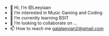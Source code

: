 - 👋 Hi, I’m @Leeyiaan
- 👀 I’m interested in Music Gaming and Coding
- 🌱 I’m currently learning BSIT
- 💞️ I’m looking to collaborate on ...
- 📫 How to reach me galaleeyian2@gmail.com

<!---
Leeyiaan/Leeyiaan is a ✨ special ✨ repository because its `README.md` (this file) appears on your GitHub profile.
You can click the Preview link to take a look at your changes.
--->
